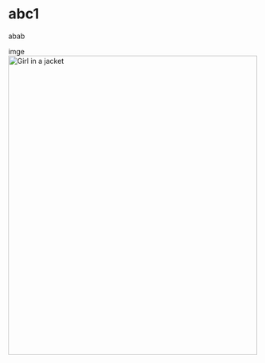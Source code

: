 # abc1
abab

imge
<img src="[img_girl.jp](https://cdn.discordapp.com/attachments/1077594782504857600/1147542693359132812/1.png)https://cdn.discordapp.com/attachments/1077594782504857600/1147542693359132812/1.png" alt="Girl in a jacket" width="500" height="600">
